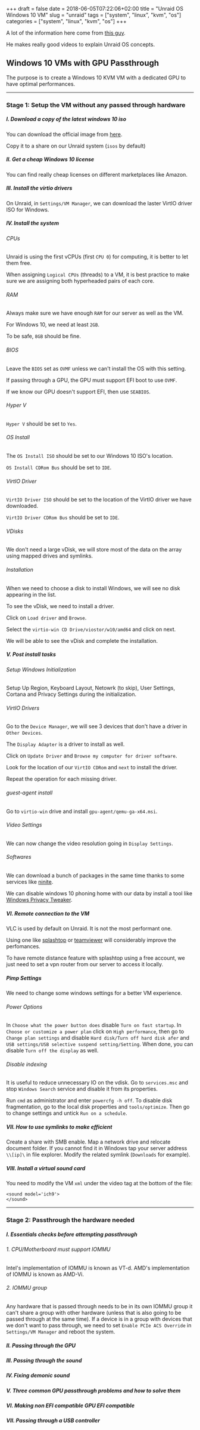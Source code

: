 +++
draft = false
date = 2018-06-05T07:22:06+02:00
title = "Unraid OS Windows 10 VM"
slug = "unraid"
tags = ["system", "linux", "kvm", "os"]
categories = ["system", "linux", "kvm", "os"]
+++

A lot of the information here come from [this guy](https://www.youtube.com/channel/UCZDfnUn74N0WeAPvMqTOrtA/featured).

He makes really good videos to explain Unraid OS concepts.

## Windows 10 VMs with GPU Passthrough

The purpose is to create a Windows 10 KVM VM with a dedicated GPU to have optimal performances.

---

### Stage 1: Setup the VM without any passed through hardware

##### I. Download a copy of the latest windows 10 iso

You can download the official image from [here](https://www.microsoft.com/en-us/software-download/windows10).

Copy it to a share on our Unraid system (`isos` by default)



##### II. Get a cheap Windows 10 license

You can find really cheap licenses on different marketplaces like Amazon.



##### III. Install the virtio drivers

On Unraid, in `Settings/VM Manager`, we can download the laster VirtIO driver ISO for Windows.



##### IV. Install the system

###### CPUs

Unraid is using the first vCPUs (first `CPU 0`) for computing, it is better to let them free.

When assigning `Logical CPUs` (threads) to a VM, it is best practice to make sure we are assigning both hyperheaded pairs of each core.

###### RAM

Always make sure we have enough `RAM` for our server as well as the VM.

For Windows 10, we need at least `2GB`.

To be safe, `8GB` should be fine.

###### BIOS

Leave the `BIOS` set as `OVMF` unless we can't install the OS with this setting.

If passing through a GPU, the GPU must support EFI boot to use `OVMF`.

If we know our GPU doesn't support EFI, then use `SEABIOS`.

###### Hyper V

`Hyper V` should be set to `Yes`.

###### OS Install

The `OS Install ISO` should be set to our Windows 10 ISO's location.

`OS Install CDRom Bus` should be set to `IDE`.

######  VirtIO Driver

`VirtIO Driver ISO` should be set to the location of the VirtIO driver we have downloaded.

`VirtIO Driver CDRom Bus` should be set to `IDE`.

###### VDisks

We don't need a large vDisk, we will store most of the data on the array using mapped drives and symlinks.

###### Installation

When we need to choose a disk to install Windows, we will see no disk appearing in the list.

To see the vDisk, we need to install a driver.

Click on `Load driver` and `Browse`.

Select the `virtio-win CD Drive/viostor/w10/amd64` and click on next.

We will be able to see the vDisk and complete the installation.



##### V. Post install tasks

###### Setup Windows Initialization

Setup Up Region, Keyboard Layout, Netowrk (to skip), User Settings, Cortana and Privacy Settings during the initialization.

###### VirtIO Drivers

Go to the `Device Manager`, we will see 3 devices that don't have a driver in `Other Devices`.

The `Display Adapter` is a driver to install as well.

Click on `Update Driver` and `Browse my computer for driver software`.

Look for the location of our `VirtIO CDRom` and `next` to install the driver.

Repeat the operation for each missing driver.

###### guest-agent install

Go to `virtio-win` drive and install `gpu-agent/qemu-ga-x64.msi`.

###### Video Settings

We can now change the video resolution going in `Display Settings`.

###### Softwares

We can download a bunch of packages in the same time thanks to some services like [ninite](https://ninite.com/).

We can disable windows 10 phoning home with our data by install a tool like [Windows Privacy Tweaker](https://www.phrozen.io/freeware/windows-privacy-tweaker/).



##### VI. Remote connection to the VM

VLC is used by default on Unraid. It is not the most performant one.

Using one like [splashtop](https://www.splashtop.com/) or [teamviewer](https://www.teamviewer.com/en/) will considerably improve the perfomances.

To have remote distance feature with splashtop using a free account, we just need to set a vpn router from our server to access it locally.

##### Pimp Settings

We need to change some windows settings for a better VM experience.

###### Power Options

In `Choose what the power button does` disable `Turn on fast startup`.
In `Choose or customize a power plan` click on `High performance`,
then go to `Change plan settings` and disable `Hard disk/Turn off hard disk afer` and `USB settings/USB selective suspend setting/Setting`.
When done, you can disable `Turn off the display` as well.

###### Disable indexing

It is useful to reduce unnecessary IO on the vdisk.
Go to `services.msc` and stop `Windows Search` service and disable it from its properties.

Run `cmd` as administrator and enter `powercfg -h off`.
To disable disk fragmentation, go to the local disk properties and `tools/optimize`.
Then go to change settings and untick `Run on a schedule`.

##### VII. How to use symlinks to make efficient

Create a share with SMB enable.
Map a network drive and relocate document folder.
If you cannot find it in Windows tap your server address `\\[ip]\` in file explorer.
Modify the related symlink (`Downloads` for example).

##### VIII. Install a virtual sound card

You need to modify the VM `xml` under the video tag at the bottom of the file:
```
<sound model='ich9'>
</sound>
```

---

### Stage 2: Passthrough the hardware needed

##### I. Essentials checks before attempting passthrough

###### 1. CPU/Motherboard must support IOMMU

Intel's implementation of IOMMU is known as VT-d.
AMD's implementation of IOMMU is known as AMD-Vi.

###### 2. IOMMU group

Any hardware that is passed through needs to be in its own IOMMU group it can't share a group
with other hardware (unless that is also going to be passed through at the same time).
If a device is in a group with devices that we don't want to pass through, we need to set 
`Enable PCIe ACS Override` in `Settings/VM Manager` and reboot the system.

##### II. Passing through the GPU

##### III. Passing through the sound

##### IV. Fixing demonic sound

##### V. Three common GPU passthrough problems and how to solve them

##### VI. Making non EFI compatible GPU EFI compatible

##### VII. Passing through a USB controller
